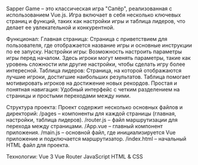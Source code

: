 Sapper Game – это классическая игра "Сапёр", реализованная с использованием Vue.js. Игра включает в себя несколько ключевых страниц и функций, таких как настройки игры и таблица лидеров, что делает ее увлекательной и конкурентной.

Функционал:
Главная страница: Страница с приветствием для пользователя, где отображается название игры и основные инструкции по ее запуску.
Настройки игры: Возможность настроить параметры игры перед началом. Здесь игроки могут менять параметры, такие как уровень сложности или другие настройки, чтобы сделать игру более интересной.
Таблица лидеров: Страница, на которой отображаются лучшие игроки, достигшие наибольших результатов. Таблица помогает мотивировать игроков на достижение новых рекордов.
Простая и понятная навигация: Удобный интерфейс с четким разделением на страницы и простыми переходами между ними.

Структура проекта:
Проект содержит несколько основных файлов и директорий:
/pages – компоненты для каждой страницы (главная, настройки, таблица лидеров).
/router.js – файл маршрутизации для перехода между страницами.
/App.vue – главный компонент приложения.
/main.js – основной файл, где инициализируется Vue приложение и подключается маршрутизатор.
/index.html – начальный HTML файл для проекта.

Технологии:
Vue 3
Vue Router
JavaScript
HTML & CSS
